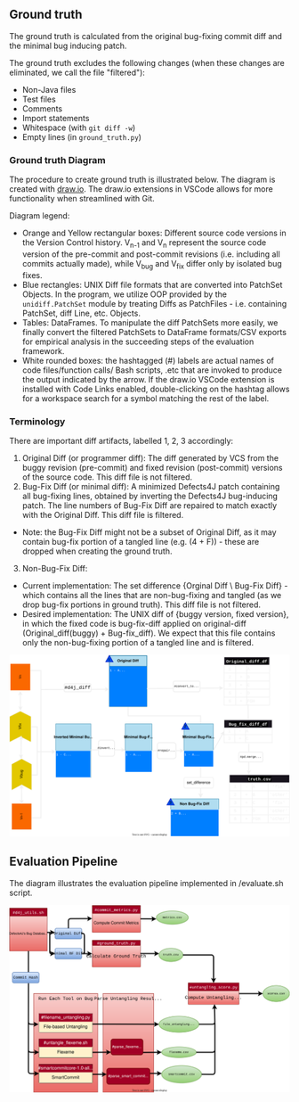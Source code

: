 ## Ground truth

The ground truth is calculated from the original bug-fixing commit diff and the minimal bug inducing patch.

The ground truth excludes the following changes (when these changes are eliminated, we call the file "filtered"):

- Non-Java files
- Test files
- Comments
- Import statements
- Whitespace (with `git diff -w`)
- Empty lines (in `ground_truth.py`)

### Ground truth Diagram
The procedure to create ground truth is illustrated below. The diagram is created with [draw.io](https://app.diagrams.net/). The draw.io extensions in VSCode allows for more functionality when streamlined with Git.

Diagram legend:
- Orange and Yellow rectangular boxes: Different source code versions in the Version Control history. V<sub>n-1</sub> and V<sub>n</sub> represent the source code version of the pre-commit and post-commit revisions (i.e. including all commits actually made), while  V<sub>bug</sub> and V<sub>fix</sub> differ only by isolated bug fixes.
- Blue rectangles: UNIX Diff file formats that are converted into PatchSet Objects. In the program, we utilize OOP provided by the `unidiff.PatchSet` module by treating Diffs as PatchFiles - i.e. containing PatchSet, diff Line, etc. Objects. 
- Tables: DataFrames. To manipulate the diff PatchSets more easily, we finally convert the filtered PatchSets to DataFrame formats/CSV exports for empirical analysis in the succeeding steps of the evaluation framework.
- White rounded boxes: the hashtagged (#) labels are actual names of code files/function calls/ Bash scripts, .etc that are invoked to produce the output indicated by the arrow. If the draw.io VSCode extension is installed with Code Links enabled, double-clicking on the hashtag allows for a workspace search for a symbol matching the rest of the label.

### Terminology
There are important diff artifacts, labelled 1, 2, 3 accordingly:
1. Original Diff (or programmer diff): The diff generated by VCS from the buggy revision (pre-commit) and fixed revision (post-commit) versions of the source code. This diff file is not filtered. 
2. Bug-Fix Diff (or minimal diff): A minimized Defects4J patch containing all bug-fixing lines, obtained by inverting the Defects4J bug-inducing patch. The line numbers of Bug-Fix Diff are repaired to match exactly with the Original Diff. This diff file is filtered.
- Note: the Bug-Fix Diff might not be a subset of Original Diff, as it may contain bug-fix portion of a tangled line (e.g. (4 + F)) - these are dropped when creating the ground truth. 
3. Non-Bug-Fix Diff:
- Current implementation: The set difference {Orginal Diff \ Bug-Fix Diff} - which contains all the lines that are non-bug-fixing and tangled (as we drop bug-fix portions in ground truth). This diff file is not filtered.
- Desired implementation: The UNIX diff of {buggy version, fixed version}, in which the fixed code is bug-fix-diff applied on original-diff (Original_diff(buggy) + Bug-fix_diff). We expect that this file contains only the non-bug-fixing portion of a tangled line and is filtered.


![Ground truth](./diffs.drawio.svg)

## Evaluation Pipeline
The diagram illustrates the evaluation pipeline implemented in /evaluate.sh script.

![Evaluation Pipeline](./pipeline.drawio.svg)